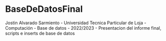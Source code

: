 # BaseDeDatosFinal
Jostin Alvarado Sarmiento - Universidad Tecnica Particular de Loja - Computación - Base de datos - 2022/2023 - Presentacion del informe final, scripts e inserts de base de datos 
